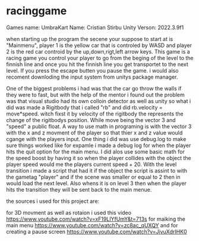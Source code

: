 # racinggame

Games name: UmbraKart 
Name: Cristian Stirbu
Unity Verson: 2022.3.9f1

when starting up the program the secene your suppose to start at is "Mainmenu", player 1 is the yellow car that is controled by WASD and player 2 is the red car controid by the up,down,rigt,left arrow keys. This game is a racing game you control your player to go from the beging of the level to the finnish line and once you hit the finnish line you get transportet to the next level. If you press the escape butten you pause the game. i would also recoment downloding the input system from unitys package manager. 

One of the biggest problems i had was that the car go throw the walls if they were to fast, but with the help of the mentor i found out the problem was that visual studio had its own colloin detector as well as unity so what i did was made a Rigitbody that i called "rb" and did rb.velocity = move*speed. witch fixst it by velocity of the rigitbody the represents the change of the rigitbodys position. While move being the vector 3 and "speed" a public float. A way to use math in programing is with the vector 3 with the x and z movment of the player so that thier x and z value would cgange with the players input. One thing i did was use debug.log to make sure things worked like for expamle i made a debug log for when the player hits the quit option for the main menu. I did alos use some basic math for the speed boost by having it so when the player collides with the object the player speed would me the players current speed + 20. With the level transition i made a script that had it if the object the script is assint to with the gametag "player" and if the scene was smaller or equal to 2 then in would load the next level. Also whens it is on level 3 then when the player hits the transition they will be sent back to the main menue. 

the sources i used for this project are: 

for 3D movment as well as rotaion i used this video https://www.youtube.com/watch?v=xF19LIYfUmY&t=713s 
for maiking the main menu https://www.youtube.com/watch?v=zc8ac_qUXQY
and for creating a pause screen https://www.youtube.com/watch?v=JivuXdrIHK0 
